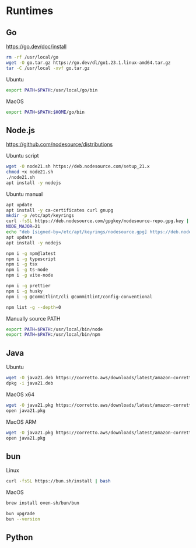 # Runtimes

## Go

https://go.dev/doc/install

```sh
rm -rf /usr/local/go
wget -O go.tar.gz https://go.dev/dl/go1.23.1.linux-amd64.tar.gz
tar -C /usr/local -xvf go.tar.gz
```

Ubuntu
```sh
export PATH=$PATH:/usr/local/go/bin
```

MacOS
```sh
export PATH=$PATH:$HOME/go/bin
```

## Node.js

https://github.com/nodesource/distributions

Ubuntu script
```sh
wget -O node21.sh https://deb.nodesource.com/setup_21.x
chmod +x node21.sh
./node21.sh
apt install -y nodejs
```

Ubuntu manual
```sh
apt update
apt install -y ca-certificates curl gnupg
mkdir -p /etc/apt/keyrings
curl -fsSL https://deb.nodesource.com/gpgkey/nodesource-repo.gpg.key | gpg --dearmor -o /etc/apt/keyrings/nodesource.gpg
NODE_MAJOR=21
echo "deb [signed-by=/etc/apt/keyrings/nodesource.gpg] https://deb.nodesource.com/node_$NODE_MAJOR.x nodistro main" | tee /etc/apt/sources.list.d/nodesource.list
apt update
apt install -y nodejs
```

```sh
npm i -g npm@latest
npm i -g typescript
npm i -g tsx
npm i -g ts-node
npm i -g vite-node
```

```sh
npm i -g prettier
npm i -g husky
npm i -g @commitlint/cli @commitlint/config-conventional
```

```sh
npm list -g --depth=0
```

Manually source PATH
```sh
export PATH=$PATH:/usr/local/bin/node
export PATH=$PATH:/usr/local/bin/npm
```

## Java

Ubuntu
```sh
wget -O java21.deb https://corretto.aws/downloads/latest/amazon-corretto-21-x64-linux-jdk.deb
dpkg -i java21.deb
```

MacOS x64
```sh
wget -O java21.pkg https://corretto.aws/downloads/latest/amazon-corretto-21-x64-macos-jdk.pkg
open java21.pkg
```

MacOS ARM
```sh
wget -O java21.pkg https://corretto.aws/downloads/latest/amazon-corretto-21-aarch64-macos-jdk.pkg
open java21.pkg
```

## bun

Linux
```sh
curl -fsSL https://bun.sh/install | bash
```

MacOS
```sh
brew install oven-sh/bun/bun
```

```sh
bun upgrade
bun --version
```

## Python
